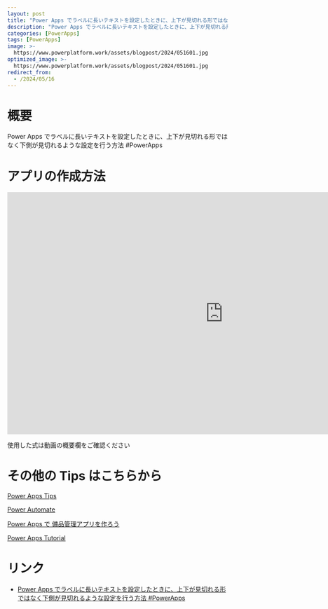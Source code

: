 ```yaml
---
layout: post
title: "Power Apps でラベルに長いテキストを設定したときに、上下が見切れる形ではなく下側が見切れるような設定を行う方法 #PowerApps"
description: "Power Apps でラベルに長いテキストを設定したときに、上下が見切れる形ではなく下側が見切れるような設定を行う方法 #PowerAppsを動画で分かりやすく解説"
categories: [PowerApps]
tags: [PowerApps]
image: >-
  https://www.powerplatform.work/assets/blogpost/2024/051601.jpg
optimized_image: >-
  https://www.powerplatform.work/assets/blogpost/2024/051601.jpg
redirect_from:
  - /2024/05/16
---
```



#  概要

Power Apps でラベルに長いテキストを設定したときに、上下が見切れる形ではなく下側が見切れるような設定を行う方法 #PowerApps


# アプリの作成方法

<iframe width="983" height="553" src="https://www.youtube.com/embed/emj9vRPzkQo" title="YouTube video player" frameborder="0" allow="accelerometer; autoplay; clipboard-write; encrypted-media; gyroscope; picture-in-picture" allowfullscreen></iframe>


使用した式は動画の概要欄をご確認ください


# その他の Tips はこちらから

[Power Apps Tips](https://www.youtube.com/watch?v=VrAQf3JQ7yM&list=PLVhFi1fb3DqakSLVMn22DDcySXh9jtzi- )


[Power Automate](https://www.youtube.com/watch?v=-YnJYT0ASEM&list=PLVhFi1fb3Dqbzic6GieqnLFgD3aTj-eHA)


[Power Apps で 備品管理アプリを作ろう](https://www.youtube.com/playlist?list=PLVhFi1fb3DqZM3HKb8Hea6XEL96990Fyn)


[Power Apps Tutorial](https://www.youtube.com/playlist?list=PLVhFi1fb3DqalxpL974VvAJvV4iWoSbe_)


# リンク


- [Power Apps でラベルに長いテキストを設定したときに、上下が見切れる形ではなく下側が見切れるような設定を行う方法 #PowerApps](https://www.youtube.com/watch?v=emj9vRPzkQo)

